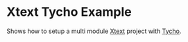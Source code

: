 Xtext Tycho Example
===================

Shows how to setup a multi module [Xtext](http://www.eclipse.org/Xtext/ "Xtext") project with [Tycho](http://eclipse.org/tycho/ "Tycho").
